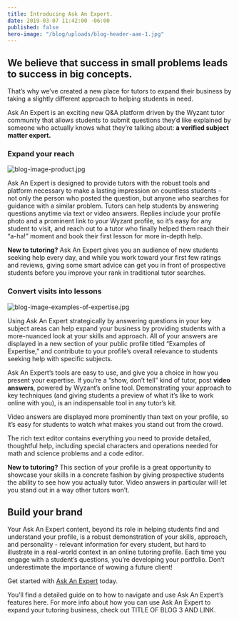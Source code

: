```yaml
---
title: Introducing Ask An Expert.
date: 2019-03-07 11:42:00 -06:00
published: false
hero-image: "/blog/uploads/blog-header-aae-1.jpg"
---
```


## We believe that success in small problems leads to success in big concepts.	

That’s why we’ve created a new place for tutors to expand their business by taking a slightly different approach to helping students in need. 

Ask An Expert is an exciting new Q&A platform driven by the Wyzant tutor community that allows students to submit questions they’d like explained by someone who actually knows what they’re talking about: **a verified subject matter expert.**

### Expand your reach

![blog-image-product.jpg](/blog/uploads/blog-image-product.jpg)

Ask An Expert is designed to provide tutors with the robust tools and platform necessary to make a lasting impression on countless students - not only the person who posted the question, but anyone who searches for guidance with a similar problem. Tutors can help students by answering questions anytime via text or video answers. Replies include your profile photo and a prominent link to your Wyzant profile, so it’s easy for any student to visit, and reach out to a tutor who finally helped them reach their “a-ha!” moment and book their first lesson for more in-depth help.

**New to tutoring?** Ask An Expert gives you an audience of new students seeking help every day, and while you work toward your first few ratings and reviews, giving some smart advice can get you in front of prospective students before you improve your rank in traditional tutor searches.

### Convert visits into lessons

![blog-image-examples-of-expertise.jpg](/blog/uploads/blog-image-examples-of-expertise.jpg)

Using Ask An Expert strategically by answering questions in your key subject areas can help expand your business by providing students with a more-nuanced look at your skills and approach. All of your answers are displayed in a new section of your public profile titled “Examples of Expertise,” and contribute to your profile’s overall relevance to students seeking help with specific subjects. 

Ask An Expert’s tools are easy to use, and give you a choice in how you present your expertise. If you’re a “show, don’t tell” kind of tutor, post **video answers**, powered by Wyzant’s online tool. Demonstrating your approach to key techniques (and giving students a preview of what it’s like to work online with you), is an indispensable tool in any tutor’s kit.

Video answers are displayed more prominently than text on your profile, so it’s easy for students to watch what makes you stand out from the crowd.  

The rich text editor contains everything you need to provide detailed, thoughtful help, including special characters and operations needed for math and science problems and a code editor.

**New to tutoring?** This section of your profile is a great opportunity to showcase your skills in a concrete fashion by giving prospective students the ability to see how you actually tutor. Video answers in particular will let you stand out in a way other tutors won’t.

## Build your brand

Your Ask An Expert content, beyond its role in helping students find and understand your profile, is a robust demonstration of your skills, approach, and personality - relevant information for every student, but hard to illustrate in a real-world context in an online tutoring profile. Each time you engage with a student’s questions, you’re developing your portfolio. Don’t underestimate the importance of wowing a future client! 

Get started with [Ask An Expert](http://www.wyzant.com/resources/answers) today.

You’ll find a detailed guide on to how to navigate and use Ask An Expert’s features here. For more info about how you can use Ask An Expert to expand your tutoring business, check out TITLE OF BLOG 3 AND LINK.